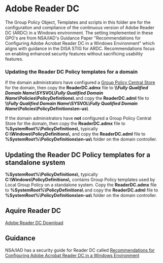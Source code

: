 # Adobe Reader DC

The Group Policy Object, Templates and scripts in this folder are for the configuration and compliance of the continuous version of Adobe Reader DC (ARDC) 
in a Windows environment. The setting implemented in these GPO's are from NSA/IAD's Guidance Paper "Recommendations for Configuring Adobe Acrobat Reader DC 
in a Windows Environment" which aligns with guidance in the DISA STIG for ARDC. Recommendations focus on enabling enhanced security features without 
sacrificing usability features.

### Updating the Reader DC Policy templates for a domain 

If the domain administrators have configured a [Group Policy Central Store](https://support.microsoft.com/en-us/kb/929841) for the domain, then 
copy the **ReaderDC.admx** file to **\\\\_Fully Qualified Domain Name_\SYSVOL\\_Fully Qualified Domain Name_\Policies\PolicyDefinitions\\** and copy 
the **ReaderDC.adml** file to **\\\\_Fully Qualified Domain Name_\SYSVOL\\_Fully Qualified Domain Name_\Policies\PolicyDefinitions\en-us\\**

If the domain administrators have **not** configured a Group Policy Central Store for the domain, then copy 
the **ReaderDC.admx** file to **%SystemRoot%\PolicyDefinitions\\**, typically **C:\Windows\PolicyDefinitions\\**, and copy the **ReaderDC.adml** 
file to **%SystemRoot%\PolicyDefinitions\en-us\\** folder on the domain controller.

## Updating the Reader DC Policy templates for a standalone system 

**%SystemRoot%\PolicyDefinitions\\**, typically **C:\Windows\PolicyDefinitions\\**, contains Group Policy templates used by Local Group Policy on 
a standalone system. Copy the **ReaderDC.admx** file to **%SystemRoot%\PolicyDefinitions\\** and copy the **ReaderDC.adml** file
 to **%SystemRoot%\PolicyDefinitions\en-us\\** folder on the domain controller.

## Aquire Reader DC
[Adobe Reader DC Download](https://get.adobe.com/reader/)

## Guidance
NSA/IAD has a security guide for Reader DC called [Recommendations for Configuring Adobe Acrobat Reader DC in a Windows Environment](https://www.iad.gov:8443/iad/library/ia-guidance/security-configuration/applications/recommendations-for-configuring-adobe-acrobat-reader-dc-in-a-windows-environment.cfm)